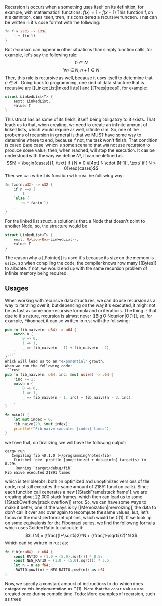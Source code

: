 Recursion is occurs when a something uses itself on its definition, for example, with mathematical functions:
$f(x) = 1 + f(x-1)$ 
This function f, on it's definition, calls itself, then, it's considered a recursive function. That can be written in it's code format with the following:
```rust
fn f(n:i32) -> i32{
	1 + f(n-1)
}
```
But recursion can appear in other situations than simply function calls, for example, let's say the following rule:
$$0 \in N$$ $$\forall n \in N, n+1 \in N$$
Then, this rule is recursive as well, because it uses itself to determine that $n \in N$ .
Going back to programming, one kind of data structure that is recursive are [[LinkedList|linked lists]] and [[Trees|trees]], for example:
```rust
struct LinkedList<T> {
	next: LinkedList,
	value: T
}
```
This struct has as some of its fields, itself, being obligatory to it exists. That leads us to that, when creating, we need to create an infinite amount of linked lists, which would require as well, infinite ram. So, one of the problems of recursion in general is that we MUST have some way to determine where to end, because if not, the task won't finish. That condition is called Base case, which is some scenario that will not use recursion to produce some value, then, when reached, will stop the execution.
It can be understood with the way we define $N!$, it can be defined as
$$N! = 
\begin{cases}{1, \text{ if } N = 0 \\[4pt]
N \cdot (N-1)!, \text{ if } N > 0}\end{cases}$$ Then we can write this function with rust the following way:
```rust
fn fac(n:u32) -> u32 {
	if n ==0 {
		1
	}else {
		n * fac(n-1)
	}
}
```

For the linked list struct, a solution is that, a Node that doesn't point to another Node, so, the structure would be
```rust
struct LinkedList<T> {
	next: Option<Box<LinkedList>>,
	value: T
}
```
The reason why a [[Pointer]] is used it's because its size on the memory is `usize`, so when compiling the code, the compiler knows how many [[Bytes]] to allocate. If not, we would end up with the same recursion problem of infinite memory being required.

## Usages
When working with recursive data structures, we can do use recursion as a way to iterating over it, but depending on the way it's executed, it might not be as fast as some non-recursive formula and or iterations. The thing is that due to it's nature, recursion is almost never [[Big O Notation|O(1)]], so, for example, Fibonnaci, it can be written in rust with the following:
```rust
pub fn fib_naive(n: u64) -> u64 {
    match n {
        0 => 0,
        1 => 1,
        _ => fib_naive(n - 1) + fib_naive(n - 2),
    }
}```
Which will lead us to an "exponential" growth.
When we run the following code:
```rust
pub fn fib_naive(n: u64, inc: &mut usize) -> u64 {
    *inc += 1;
    match n {
        0 => 0,
        1 => 1,
        _ => fib_naive(n - 1, inc) + fib_naive(n - 2, inc),
    }
}

fn main() {
    let mut index = 0;
    fib_naive(20, &mut index);
    println!("Fib naive executed {index} times");
}
```
we have that, on finalizing, we will have the following output:
```
cargo run    
   Compiling fib v0.1.0 (~/programming/notes/fib)
    Finished `dev` profile [unoptimized + debuginfo] target(s) in 0.29s
     Running `target/debug/fib`
Fib naive executed 21891 times
```

which is terrible(obs: both on optimized and unoptimized versions of the code, rust still executes the same amount of 21891 function calls).  Since each function call generates a new [[StackFrame|stack frame]], we are creating about 22.000 stack frames,  which then can lead us to some [[StackOverflow|stack overflow]] error. So, we can have some ways to make it better, one of the ways is by [[Memoization|memoizing]] the data to don't call it over and over again to recompute the same values, but, let's focus on the most performant options, which would be O(1).
If we look up on some equivalents for the Fibonnaci series, we find the following formula which uses Golden Ratio to calculate it:
$$L(N) = (\frac{(1+\sqrt5}2)^N + (\frac{1-\sqrt5}2)^N $$
Which can be written in rust as:

```rust
fn fib(n:u64) -> u64 {
	const RATIO = (1.0 + (5.0).sqrt()) * 0.5;
	const NEG_RATIO = (1.0 - (5.0).sqrt()) * 0.5;
	let n = n as f64;
	(RATIO.powf(n) + NEG_RATIO.powf(n)) as u64
}
```

Now, we specify a constant amount of instructions to do, which does categorize this implementation as O(1). Note that the `const` values are created once during compile time.
Todo: More examples of recursion, such as trees